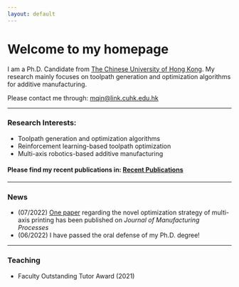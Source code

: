 ```yaml
---
layout: default
---
```


# **Welcome to my homepage**

I am a Ph.D. Candidate from [The Chinese University of Hong Kong](https://www.cuhk.edu.hk/english/index.html). My research mainly focuses on toolpath generation and optimization algorithms for additive manufacturing. 

Please contact me through: mqin@link.cuhk.edu.hk

---
### **Research Interests:**
- Toolpath generation and optimization algorithms
- Reinforcement learning-based toolpath optimization
- Multi-axis robotics-based additive manufacturing

#### Please find my recent publications in: [Recent Publications](./selected_publications.html)

---
### News
- (07/2022) [One paper](https://doi.org/10.1016/j.jmapro.2022.07.024) regarding the novel optimization strategy of multi-axis printing has been published on *Journal of Manufacturing Processes* 
- (06/2022) I have passed the oral defense of my Ph.D. degree!

---
### Teaching
- Faculty Outstanding Tutor Award (2021) 



